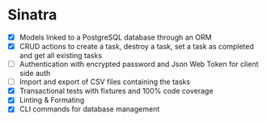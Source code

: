 # Sinatra

- [x] Models linked to a PostgreSQL database through an ORM
- [x] CRUD actions to create a task, destroy a task, set a task as completed and get all existing tasks
- [ ] Authentication with encrypted password and Json Web Token for client side auth
- [ ] Import and export of CSV files containing the tasks
- [x] Transactional tests with fixtures and 100% code coverage
- [x] Linting & Formating
- [x] CLI commands for database management
